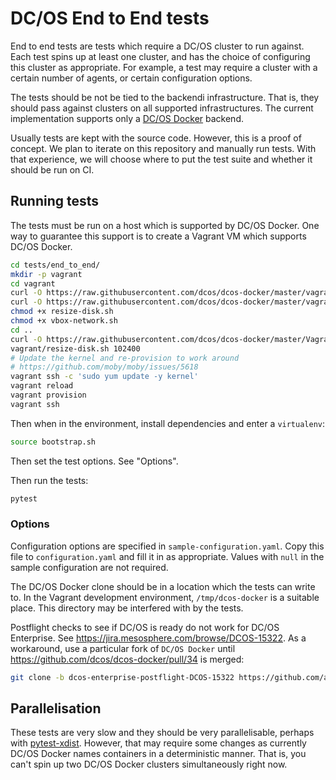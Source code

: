 # DC/OS End to End tests

End to end tests are tests which require a DC/OS cluster to run against.
Each test spins up at least one cluster, and has the choice of configuring this cluster as appropriate.
For example, a test may require a cluster with a certain number of agents, or certain configuration options.

The tests should be not be tied to the backendi infrastructure.
That is, they should pass against clusters on all supported infrastructures.
The current implementation supports only a [DC/OS Docker](https://github.com/dcos/dcos-docker) backend.

Usually tests are kept with the source code.
However, this is a proof of concept.
We plan to iterate on this repository and manually run tests.
With that experience, we will choose where to put the test suite and whether it should be run on CI.

## Running tests

The tests must be run on a host which is supported by DC/OS Docker.
One way to guarantee this support is to create a Vagrant VM which supports DC/OS Docker.

```sh
cd tests/end_to_end/
mkdir -p vagrant
cd vagrant
curl -O https://raw.githubusercontent.com/dcos/dcos-docker/master/vagrant/resize-disk.sh
curl -O https://raw.githubusercontent.com/dcos/dcos-docker/master/vagrant/vbox-network.sh
chmod +x resize-disk.sh
chmod +x vbox-network.sh
cd ..
curl -O https://raw.githubusercontent.com/dcos/dcos-docker/master/Vagrantfile
vagrant/resize-disk.sh 102400
# Update the kernel and re-provision to work around
# https://github.com/moby/moby/issues/5618
vagrant ssh -c 'sudo yum update -y kernel'
vagrant reload
vagrant provision
vagrant ssh
```

Then when in the environment, install dependencies and enter a `virtualenv`:

```sh
source bootstrap.sh
```

Then set the test options.
See "Options".

Then run the tests:

```sh
pytest
```

### Options

Configuration options are specified in `sample-configuration.yaml`.
Copy this file to `configuration.yaml` and fill it in as appropriate.
Values with `null` in the sample configuration are not required.

The DC/OS Docker clone should be in a location which the tests can write to.
In the Vagrant development environment, `/tmp/dcos-docker` is a suitable place.
This directory may be interfered with by the tests.

Postflight checks to see if DC/OS is ready do not work for DC/OS Enterprise.
See <https://jira.mesosphere.com/browse/DCOS-15322>.
As a workaround, use a particular fork of `DC/OS Docker`
until <https://github.com/dcos/dcos-docker/pull/34> is merged:

```sh
git clone -b dcos-enterprise-postflight-DCOS-15322 https://github.com/adamtheturtle/dcos-docker.git
```

## Parallelisation

These tests are very slow and they should be very parallelisable,
perhaps with [pytest-xdist](https://github.com/pytest-dev/pytest-xdist).
However, that may require some changes as currently DC/OS Docker names containers in a deterministic manner.
That is, you can't spin up two DC/OS Docker clusters simultaneously right now.
